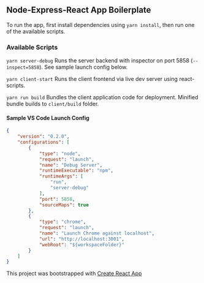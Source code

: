## Node-Express-React App Boilerplate
To run the app, first install dependencies using `yarn install`, then run one of the available scripts.

### Available Scripts
`yarn server-debug`
Runs the server backend with inspector on port 5858 (`--inspect=5858`). See sample launch config below.

`yarn client-start`
Runs the client frontend via live dev server using react-scripts. 

`yarn run build`
Bundles the client application code for deployment. Minified bundle builds to `client/build` folder.

#### Sample VS Code Launch Config
```json
{
    "version": "0.2.0",
    "configurations": [
        {
            "type": "node",
            "request": "launch",
            "name": "Debug Server",
            "runtimeExecutable": "npm",
            "runtimeArgs": [
                "run",
                "server-debug"
            ],
            "port": 5858,
            "sourceMaps": true
        },
        {
            "type": "chrome",
            "request": "launch",
            "name": "Launch Chrome against localhost",
            "url": "http://localhost:3001",
            "webRoot": "${workspaceFolder}"
        }
    ]
}
```

This project was bootstrapped with [Create React App](https://github.com/facebook/create-react-app)
